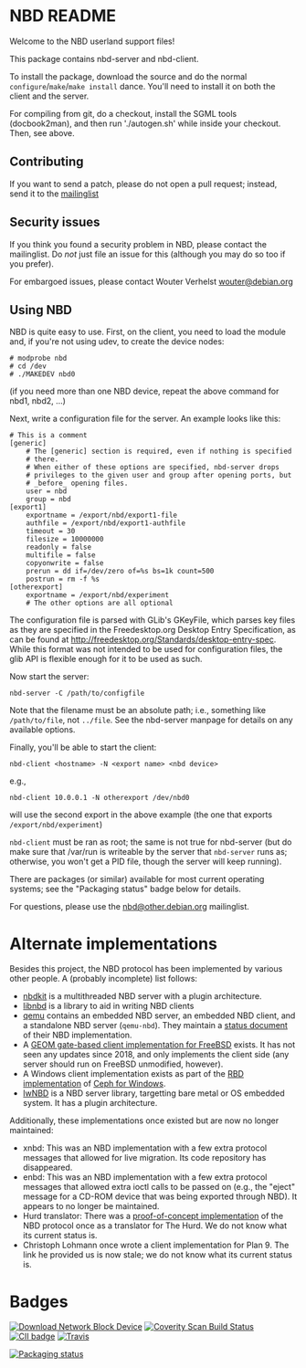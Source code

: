 NBD README
==========

Welcome to the NBD userland support files!

This package contains nbd-server and nbd-client.

To install the package, download the source and do the normal
`configure`/`make`/`make install` dance. You'll need to install it on both the
client and the server.

For compiling from git, do a checkout, install the SGML tools
(docbook2man), and then run './autogen.sh' while inside your checkout.
Then, see above.

Contributing
------------

If you want to send a patch, please do not open a pull request; instead, send
it to the
[mailinglist](https://lists.debian.org/nbd)

Security issues
---------------

If you think you found a security problem in NBD, please contact the
mailinglist. Do *not* just file an issue for this (although you may do
so too if you prefer).

For embargoed issues, please contact Wouter Verhelst <wouter@debian.org>

Using NBD
---------

NBD is quite easy to use. First, on the client, you need to load the module
and, if you're not using udev, to create the device nodes:

    # modprobe nbd
    # cd /dev
    # ./MAKEDEV nbd0

(if you need more than one NBD device, repeat the above command for nbd1,
nbd2, ...)

Next, write a configuration file for the server. An example looks like
this:

    # This is a comment
    [generic]
        # The [generic] section is required, even if nothing is specified
        # there.
        # When either of these options are specified, nbd-server drops
        # privileges to the given user and group after opening ports, but
        # _before_ opening files.
        user = nbd
        group = nbd
    [export1]
        exportname = /export/nbd/export1-file
        authfile = /export/nbd/export1-authfile
        timeout = 30
        filesize = 10000000
        readonly = false
        multifile = false
        copyonwrite = false
        prerun = dd if=/dev/zero of=%s bs=1k count=500
        postrun = rm -f %s
    [otherexport]
        exportname = /export/nbd/experiment
        # The other options are all optional

The configuration file is parsed with GLib's GKeyFile, which parses key
files as they are specified in the Freedesktop.org Desktop Entry
Specification, as can be found at
<http://freedesktop.org/Standards/desktop-entry-spec>. While this format
was not intended to be used for configuration files, the glib API is
flexible enough for it to be used as such.

Now start the server:

    nbd-server -C /path/to/configfile

Note that the filename must be an absolute path; i.e., something like
`/path/to/file`, not `../file`. See the nbd-server manpage for details
on any available options.

Finally, you'll be able to start the client:

    nbd-client <hostname> -N <export name> <nbd device>

e.g.,

    nbd-client 10.0.0.1 -N otherexport /dev/nbd0

will use the second export in the above example (the one that exports
`/export/nbd/experiment`)

`nbd-client` must be ran as root; the same is not true for nbd-server
(but do make sure that /var/run is writeable by the server that
`nbd-server` runs as; otherwise, you won't get a PID file, though the
server will keep running).

There are packages (or similar) available for most current operating
systems; see the "Packaging status" badge below for details.

For questions, please use the [nbd@other.debian.org](mailto:nbd@other.debian.org) mailinglist.

Alternate implementations
=========================

Besides this project, the NBD protocol has been implemented by various
other people. A (probably incomplete) list follows:

* [nbdkit](https://gitlab.com/nbdkit/nbdkit) is a multithreaded NBD
  server with a plugin architecture.
* [libnbd](https://gitlab.com/nbdkit/libnbd) is a library to aid in
  writing NBD clients
* [qemu](https://www.qemu.org) contains an embedded NBD server, an
  embedded NBD client, and a standalone NBD server (`qemu-nbd`). They
  maintain a [status
  document](https://gitlab.com/qemu-project/qemu/-/blob/master/docs/interop/nbd.txt)
  of their NBD implementation.
* A [GEOM gate-based client implementation for
  FreeBSD](https://github.com/freqlabs/nbd-client) exists. It has not
  seen any updates since 2018, and only implements the client side
  (any server should run on FreeBSD unmodified, however).
* A Windows client implementation exists as part of the [RBD
  implementation](https://docs.ceph.com/en/latest/rbd/rbd-windows/) of
  [Ceph for Windows](https://cloudbase.it/ceph-for-windows/).
* [lwNBD](https://github.com/bignaux/lwNBD) is a NBD server library,
  targetting bare metal or OS embedded system. It has a plugin architecture.

Additionally, these implementations once existed but are now no longer
maintained:

* xnbd: This was an NBD implementation with a few extra protocol
  messages that allowed for live migration. Its code repository has
  disappeared.
* enbd: This was an NBD implementation with a few extra protocol
  messages that allowed extra ioctl calls to be passed on (e.g., the
  "eject" message for a CD-ROM device that was being exported through
  NBD). It appears to no longer be maintained.
* Hurd translator: There was a [proof-of-concept
  implementation](https://lists.debian.org/debian-hurd/2001/09/msg00174.html)
  of the NBD protocol once as a translator for The Hurd. We do not know
  what its current status is.
* Christoph Lohmann once wrote a client implementation for Plan 9. The
  link he provided us is now stale; we do not know what its current
  status is.

Badges
======

[![Download Network Block Device](https://img.shields.io/sourceforge/dm/nbd.svg)](https://sourceforge.net/projects/nbd/files/latest/download)
[![Coverity Scan Build Status](https://scan.coverity.com/projects/1243/badge.svg)](https://scan.coverity.com/projects/1243)
[![CII badge](https://bestpractices.coreinfrastructure.org/projects/281/badge)](https://bestpractices.coreinfrastructure.org/projects/281)
[![Travis](https://img.shields.io/travis/NetworkBlockDevice/nbd.svg)](https://travis-ci.org/NetworkBlockDevice/nbd)

[![Packaging status](https://repology.org/badge/vertical-allrepos/nbd.svg)](https://repology.org/metapackage/nbd)

